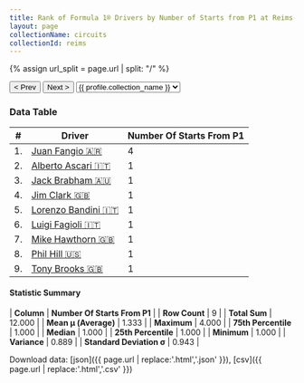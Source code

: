 ```yaml
---
title: Rank of Formula 1® Drivers by Number of Starts from P1 at Reims-Gueux
layout: page
collectionName: circuits
collectionId: reims
---
```


{% assign url_split = page.url | split: "/" %}
<div id="collection-navigation">
<button onclick="selector.options[selector.selectedIndex-1].value && (window.location = selector.options[selector.selectedIndex-1].value);">&lt; Prev</button>
<button onclick="selector.options[selector.selectedIndex+1].value && (window.location = selector.options[selector.selectedIndex+1].value);">Next &gt;</button>
<select id="selector" onchange="this.options[this.selectedIndex].value && (window.location = this.options[this.selectedIndex].value);">
  {% for collectionId in site.data[page.collectionName].refs %}
    {% if collectionId == page.collectionId %}
      {% assign selected = "selected" %}
    {% else %}
      {% assign selected = "" %}
    {% endif %}
    {% assign profile = site.data[page.collectionName][collectionId].profile %}
    <option value="/f1/{{ page.collectionName }}/{{ collectionId }}/{{ url_split[4] }}" {{ selected }}>{{ profile.collection_name }}</option>
  {% endfor %}
</select>
</div>

<canvas id="chart" width="400" height="180"></canvas>
<script>
var data = {
  "labels" : [
    "Juan Fangio",
    "Alberto Ascari",
    "Jack Brabham",
    "Jim Clark",
    "Lorenzo Bandini",
    "Luigi Fagioli",
    "Mike Hawthorn",
    "Phil Hill",
    "Tony Brooks"
  ],
  "datasets" : [
    {
      "label" : "Number Of Starts From P1",
      "data" : [
        4,
        1,
        1,
        1,
        1,
        1,
        1,
        1,
        1
      ],
      "borderColor" : [
        "#1D181E",
        "#1D181E",
        "#1D181E",
        "#1D181E",
        "#1D181E",
        "#1D181E",
        "#1D181E",
        "#1D181E",
        "#1D181E"
      ],
      "borderWidth" : 1,
      "backgroundColor" : [
        "#9C8E8D",
        "#9C8E8D",
        "#9C8E8D",
        "#9C8E8D",
        "#9C8E8D",
        "#9C8E8D",
        "#9C8E8D",
        "#9C8E8D",
        "#9C8E8D"
      ]
    }
  ]
};
var options = {
  legend: {
    display: false
  },
  scales: {
    xAxes: [{
      ticks: {
        beginAtZero: true,
        maxRotation: 180,
        display: window.innerWidth > 800
      }
    }],
    yAxes: [{
      ticks: {
        beginAtZero: true
      }
    }]
  },
  onResize: function(chart, size) {
    chart.options.scales.xAxes[0].ticks.display = size.width > 800;
  }
};
var chart = new Chart("chart", {
    data: data,
    type: 'bar',
    options: options
});
</script>



### Data Table

| # | Driver | Number Of Starts From P1 |
|--|--|--|
| 1. | [Juan Fangio 🇦🇷](/f1/drivers/fangio) | 4 |
| 2. | [Alberto Ascari 🇮🇹](/f1/drivers/ascari) | 1 |
| 3. | [Jack Brabham 🇦🇺](/f1/drivers/jack_brabham) | 1 |
| 4. | [Jim Clark 🇬🇧](/f1/drivers/clark) | 1 |
| 5. | [Lorenzo Bandini 🇮🇹](/f1/drivers/bandini) | 1 |
| 6. | [Luigi Fagioli 🇮🇹](/f1/drivers/fagioli) | 1 |
| 7. | [Mike Hawthorn 🇬🇧](/f1/drivers/hawthorn) | 1 |
| 8. | [Phil Hill 🇺🇸](/f1/drivers/phil_hill) | 1 |
| 9. | [Tony Brooks 🇬🇧](/f1/drivers/brooks) | 1 |

#### Statistic Summary

| **Column** | **Number Of Starts From P1** |
| **Row Count** | 9 |
| **Total Sum** | 12.000 |
| **Mean μ (Average)** | 1.333 |
| **Maximum** | 4.000 |
| **75th Percentile** | 1.000 |
| **Median** | 1.000 |
| **25th Percentile** | 1.000 |
| **Minimum** | 1.000 |
| **Variance** | 0.889 |
| **Standard Deviation σ** | 0.943 |

Download data: [json]({{ page.url | replace:'.html','.json' }}), [csv]({{ page.url | replace:'.html','.csv' }})
